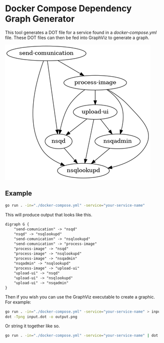 # Docker Compose Dependency Graph Generator

This tool generates a DOT file for a service found in a *docker-compose.yml* file. These DOT files can then be fed into GraphViz to generate a graph.

![Example Graph](./example.png)

## Example

```bash
go run . -in="./docker-compose.yml" -service="your-service-name"
```

This will produce output that looks like this.

```
digraph G {
	"send-comunication" -> "nsqd"
	"nsqd" -> "nsqlookupd"
	"send-comunication" -> "nsqlookupd"
	"send-comunication" -> "process-image"
	"process-image" -> "nsqd"
	"process-image" -> "nsqlookupd"
	"process-image" -> "nsqadmin"
	"nsqadmin" -> "nsqlookupd"
	"process-image" -> "upload-ui"
	"upload-ui" -> "nsqd"
	"upload-ui" -> "nsqlookupd"
	"upload-ui" -> "nsqadmin"
}
```

Then if you wish you can use the GraphViz executable to create a graphic. For example:

```bash
go run . -in="./docker-compose.yml" -service="your-service-name" > input.dot
dot -Tpng input.dot -o output.png
```

Or string it together like so.

```bash
go run . -in="./docker-compose.yml" -service="your-service-name" | dot -Tpng -o output.png
```

